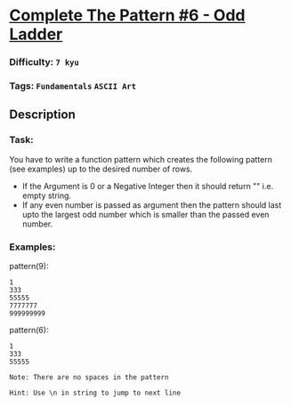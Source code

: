 # [Complete The Pattern #6 - Odd Ladder](https://www.codewars.com/kata/5574940eae1cf7d520000076)

### Difficulty: `7 kyu`

### Tags: `Fundamentals` `ASCII Art`

## Description

### Task:

You have to write a function pattern which creates the following pattern (see examples) up to the desired number of rows.

- If the Argument is 0 or a Negative Integer then it should return "" i.e. empty string.
- If any even number is passed as argument then the pattern should last upto the largest odd number which is smaller than the passed even number.

### Examples:

pattern(9):

```
1
333
55555
7777777
999999999
```

pattern(6):

```
1
333
55555
```

`Note: There are no spaces in the pattern`

`Hint: Use \n in string to jump to next line`